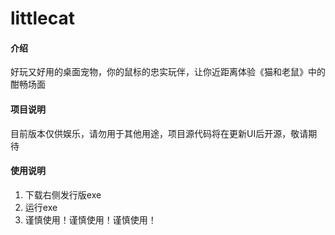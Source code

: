 # littlecat

#### 介绍
好玩又好用的桌面宠物，你的鼠标的忠实玩伴，让你近距离体验《猫和老鼠》中的酣畅场面

#### 项目说明
目前版本仅供娱乐，请勿用于其他用途，项目源代码将在更新UI后开源，敬请期待

#### 使用说明

1.  下载右侧发行版exe
2.  运行exe
3.  谨慎使用！谨慎使用！谨慎使用！

